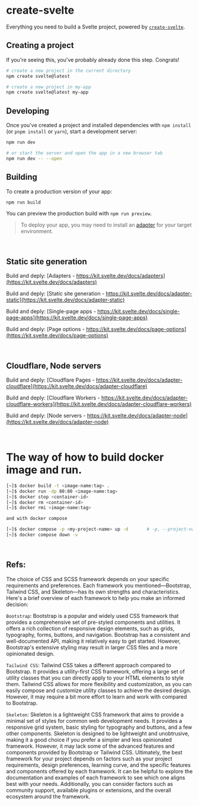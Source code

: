 # create-svelte

Everything you need to build a Svelte project, powered by [`create-svelte`](https://github.com/sveltejs/kit/tree/master/packages/create-svelte).

## Creating a project

If you're seeing this, you've probably already done this step. Congrats!

```bash
# create a new project in the current directory
npm create svelte@latest

# create a new project in my-app
npm create svelte@latest my-app
```

## Developing

Once you've created a project and installed dependencies with `npm install` (or `pnpm install` or `yarn`), start a development server:

```bash
npm run dev

# or start the server and open the app in a new browser tab
npm run dev -- --open
```

## Building

To create a production version of your app:

```bash
npm run build
```

You can preview the production build with `npm run preview`.

> To deploy your app, you may need to install an [adapter](https://kit.svelte.dev/docs/adapters) for your target environment.

<br>

## Static site generation

Build and deply: [Adapters - https://kit.svelte.dev/docs/adapters](https://kit.svelte.dev/docs/adapters)

Build and deply: [Static site generation - https://kit.svelte.dev/docs/adapter-static](https://kit.svelte.dev/docs/adapter-static)

Build and deply: [Single-page apps - https://kit.svelte.dev/docs/single-page-apps](https://kit.svelte.dev/docs/single-page-apps)

Build and deply: [Page options - https://kit.svelte.dev/docs/page-options](https://kit.svelte.dev/docs/page-options)

<br>

## Cloudflare, Node servers

Build and deply: [Cloudflare Pages - https://kit.svelte.dev/docs/adapter-cloudflare](https://kit.svelte.dev/docs/adapter-cloudflare)

Build and deply: [Cloudflare Workers - https://kit.svelte.dev/docs/adapter-cloudflare-workers](https://kit.svelte.dev/docs/adapter-cloudflare-workers)

Build and deply: [Node servers - https://kit.svelte.dev/docs/adapter-node](https://kit.svelte.dev/docs/adapter-node)

<br>

# The way of how to build docker image and run.

```sh
[~]$ docker build -t <image-name:tag> .
[~]$ docker run -dp 80:80 <image-name:tag>
[~]$ docker stop <container-id>
[~]$ docker rm <container-id>
[~]$ docker rmi <image-name:tag>

and with docker compose

[~]$ docker compose -p <my-project-name> up -d       # -p, --project-name
[~]$ docker compose down -v
```

<br>


## Refs:

The choice of CSS and SCSS framework depends on your specific requirements and preferences. Each framework you mentioned—Bootstrap, Tailwind CSS, and Skeleton—has its own strengths and characteristics. Here's a brief overview of each framework to help you make an informed decision:

`Bootstrap`: Bootstrap is a popular and widely used CSS framework that provides a comprehensive set of pre-styled components and utilities. It offers a rich collection of responsive design elements, such as grids, typography, forms, buttons, and navigation. Bootstrap has a consistent and well-documented API, making it relatively easy to get started. However, Bootstrap's extensive styling may result in larger CSS files and a more opinionated design.

`Tailwind CSS`: Tailwind CSS takes a different approach compared to Bootstrap. It provides a utility-first CSS framework, offering a large set of utility classes that you can directly apply to your HTML elements to style them. Tailwind CSS allows for more flexibility and customization, as you can easily compose and customize utility classes to achieve the desired design. However, it may require a bit more effort to learn and work with compared to Bootstrap.

`Skeleton`: Skeleton is a lightweight CSS framework that aims to provide a minimal set of styles for common web development needs. It provides a responsive grid system, basic styling for typography and buttons, and a few other components. Skeleton is designed to be lightweight and unobtrusive, making it a good choice if you prefer a simpler and less opinionated framework. However, it may lack some of the advanced features and components provided by Bootstrap or Tailwind CSS.
Ultimately, the best framework for your project depends on factors such as your project requirements, design preferences, learning curve, and the specific features and components offered by each framework. It can be helpful to explore the documentation and examples of each framework to see which one aligns best with your needs. Additionally, you can consider factors such as community support, available plugins or extensions, and the overall ecosystem around the framework.